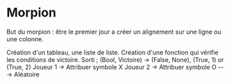 # Morpion
But du morpion : être le premier jour a créer un alignement sur une ligne ou une colonne.

Création d'un tableau, une liste de liste.
Création d'une fonction qui vérifie les conditions de victoire. Sorti ; (Bool, Victoire) -> (False, None), (True, 1) or (True, 2)
Joueur 1 -> Attribuer symbole X 
Joueur 2 -> Attribuer symbole O
---> Aléatoire
